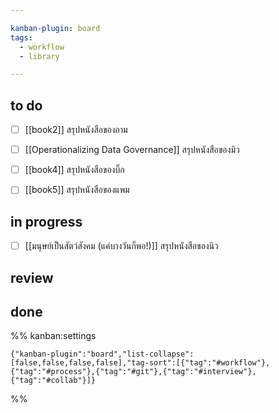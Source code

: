 ```yaml
---

kanban-plugin: board
tags:
  - workflow
  - library

---
```


## to do

- [ ] [[book2]] สรุปหนังสือของอาม
- [ ] [[Operationalizing Data Governance]] สรุปหนังสือของมิว
- [ ] [[book4]] สรุปหนังสือของบิ๊ก
- [ ] [[book5]] สรุปหนังสือของแพม


## in progress

- [ ] [[มนุษย์เป็นสัตว์สังคม (แค่บางวันก็พอ!)]] สรุปหนังสือของนิว


## review



## done





%% kanban:settings
```
{"kanban-plugin":"board","list-collapse":[false,false,false,false],"tag-sort":[{"tag":"#workflow"},{"tag":"#process"},{"tag":"#git"},{"tag":"#interview"},{"tag":"#collab"}]}
```
%%